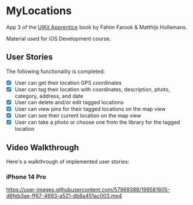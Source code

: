 # MyLocations
App 3 of the [UIKit Apprentice](https://www.raywenderlich.com/books/uikit-apprentice) book by Fahim Farook & Matthijs Hollemans.

Material used for iOS Development course.

## User Stories

The following functionality is completed:

- [x] User can get their location GPS coordinates
- [x] User can tag their location with coordinates, description, photo, category, address, and date
- [x] User can delete and/or edit tagged locations
- [x] User can view pins for their tagged locations on the map view
- [x] User can see their current location on the map view
- [x] User can take a photo or choose one from the library for the tagged location

## Video Walkthrough
Here's a walkthrough of implemented user stories:
### iPhone 14 Pro

https://user-images.githubusercontent.com/57969388/199581605-d6feb3ae-ff67-4693-a521-db8a451ac003.mp4
